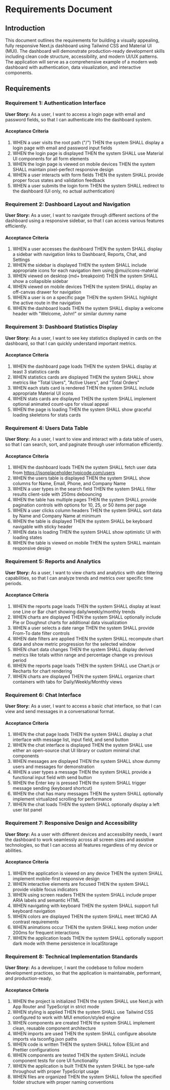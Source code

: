# Requirements Document

## Introduction

This document outlines the requirements for building a visually appealing, fully responsive Next.js dashboard using Tailwind CSS and Material UI (MUI). The dashboard will demonstrate production-ready development skills including clean code structure, accessibility, and modern UI/UX patterns. The application will serve as a comprehensive example of a modern web dashboard with authentication, data visualization, and interactive components.

## Requirements

### Requirement 1: Authentication Interface

**User Story:** As a user, I want to access a login page with email and password fields, so that I can authenticate into the dashboard system.

#### Acceptance Criteria

1. WHEN a user visits the root path ("/") THEN the system SHALL display a login page with email and password input fields
2. WHEN the login page is displayed THEN the system SHALL use Material UI components for all form elements
3. WHEN the login page is viewed on mobile devices THEN the system SHALL maintain pixel-perfect responsive design
4. WHEN a user interacts with form fields THEN the system SHALL provide proper focus states and validation feedback
5. WHEN a user submits the login form THEN the system SHALL redirect to the dashboard (UI only, no actual authentication)

### Requirement 2: Dashboard Layout and Navigation

**User Story:** As a user, I want to navigate through different sections of the dashboard using a responsive sidebar, so that I can access various features efficiently.

#### Acceptance Criteria

1. WHEN a user accesses the dashboard THEN the system SHALL display a sidebar with navigation links to Dashboard, Reports, Chat, and Settings
2. WHEN the sidebar is displayed THEN the system SHALL include appropriate icons for each navigation item using @mui/icons-material
3. WHEN viewed on desktop (md+ breakpoint) THEN the system SHALL show a collapsible sidebar
4. WHEN viewed on mobile devices THEN the system SHALL display an off-canvas drawer for navigation
5. WHEN a user is on a specific page THEN the system SHALL highlight the active route in the navigation
6. WHEN the dashboard loads THEN the system SHALL display a welcome header with "Welcome, John!" or similar dummy name

### Requirement 3: Dashboard Statistics Display

**User Story:** As a user, I want to see key statistics displayed in cards on the dashboard, so that I can quickly understand important metrics.

#### Acceptance Criteria

1. WHEN the dashboard page loads THEN the system SHALL display at least 3 statistics cards
2. WHEN statistics cards are displayed THEN the system SHALL show metrics like "Total Users", "Active Users", and "Total Orders"
3. WHEN each stats card is rendered THEN the system SHALL include appropriate Material UI icons
4. WHEN stats cards are displayed THEN the system SHALL implement optional animated count-ups for visual appeal
5. WHEN the page is loading THEN the system SHALL show graceful loading skeletons for stats cards

### Requirement 4: Users Data Table

**User Story:** As a user, I want to view and interact with a data table of users, so that I can search, sort, and paginate through user information efficiently.

#### Acceptance Criteria

1. WHEN the dashboard loads THEN the system SHALL fetch user data from https://jsonplaceholder.typicode.com/users
2. WHEN the users table is displayed THEN the system SHALL show columns for Name, Email, Phone, and Company Name
3. WHEN a user types in the search field THEN the system SHALL filter results client-side with 250ms debouncing
4. WHEN the table has multiple pages THEN the system SHALL provide pagination controls with options for 10, 25, or 50 items per page
5. WHEN a user clicks column headers THEN the system SHALL sort data by Name and Company Name at minimum
6. WHEN the table is displayed THEN the system SHALL be keyboard navigable with sticky header
7. WHEN data is loading THEN the system SHALL show optimistic UI with loading states
8. WHEN the table is viewed on mobile THEN the system SHALL maintain responsive design

### Requirement 5: Reports and Analytics

**User Story:** As a user, I want to view charts and analytics with date filtering capabilities, so that I can analyze trends and metrics over specific time periods.

#### Acceptance Criteria

1. WHEN the reports page loads THEN the system SHALL display at least one Line or Bar chart showing daily/weekly/monthly trends
2. WHEN charts are displayed THEN the system SHALL optionally include Pie or Doughnut charts for additional data visualization
3. WHEN a user selects a date range THEN the system SHALL provide From-To date filter controls
4. WHEN date filters are applied THEN the system SHALL recompute chart data and show metric progression for the selected window
5. WHEN chart data changes THEN the system SHALL display derived metrics like totals within range and percentage change vs previous period
6. WHEN the reports page loads THEN the system SHALL use Chart.js or Recharts for chart rendering
7. WHEN charts are displayed THEN the system SHALL organize chart containers with tabs for Daily/Weekly/Monthly views

### Requirement 6: Chat Interface

**User Story:** As a user, I want to access a basic chat interface, so that I can view and send messages in a conversational format.

#### Acceptance Criteria

1. WHEN the chat page loads THEN the system SHALL display a chat interface with message list, input field, and send button
2. WHEN the chat interface is displayed THEN the system SHALL use either an open-source chat UI library or custom minimal chat components
3. WHEN messages are displayed THEN the system SHALL show dummy users and messages for demonstration
4. WHEN a user types a message THEN the system SHALL provide a functional input field with send button
5. WHEN the Enter key is pressed THEN the system SHALL trigger message sending (keyboard shortcut)
6. WHEN the chat has many messages THEN the system SHALL optionally implement virtualized scrolling for performance
7. WHEN the chat loads THEN the system SHALL optionally display a left user list panel

### Requirement 7: Responsive Design and Accessibility

**User Story:** As a user with different devices and accessibility needs, I want the dashboard to work seamlessly across all screen sizes and assistive technologies, so that I can access all features regardless of my device or abilities.

#### Acceptance Criteria

1. WHEN the application is viewed on any device THEN the system SHALL implement mobile-first responsive design
2. WHEN interactive elements are focused THEN the system SHALL provide visible focus indicators
3. WHEN using screen readers THEN the system SHALL include proper ARIA labels and semantic HTML
4. WHEN navigating with keyboard THEN the system SHALL support full keyboard navigation
5. WHEN colors are displayed THEN the system SHALL meet WCAG AA contrast requirements
6. WHEN animations occur THEN the system SHALL keep motion under 200ms for frequent interactions
7. WHEN the application loads THEN the system SHALL optionally support dark mode with theme persistence in localStorage

### Requirement 8: Technical Implementation Standards

**User Story:** As a developer, I want the codebase to follow modern development practices, so that the application is maintainable, performant, and production-ready.

#### Acceptance Criteria

1. WHEN the project is initialized THEN the system SHALL use Next.js with App Router and TypeScript in strict mode
2. WHEN styling is applied THEN the system SHALL use Tailwind CSS configured to work with MUI emotion/styled engine
3. WHEN components are created THEN the system SHALL implement clean, reusable component architecture
4. WHEN imports are used THEN the system SHALL configure absolute imports via tsconfig.json paths
5. WHEN code is written THEN the system SHALL follow ESLint and Prettier configurations
6. WHEN components are tested THEN the system SHALL include component tests for core UI functionality
7. WHEN the application is built THEN the system SHALL be type-safe throughout with proper TypeScript usage
8. WHEN files are organized THEN the system SHALL follow the specified folder structure with proper naming conventions
